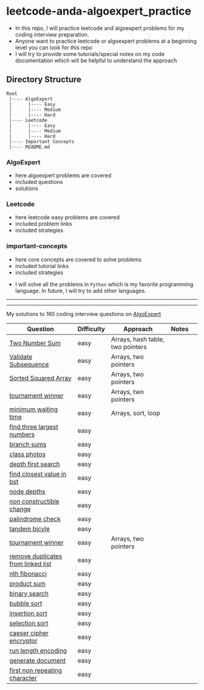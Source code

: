 # leetcode-anda-algoexpert_practice
- In this repo, I will practice leetcode and algoexpert problems for my coding interview preparation.
- Anyone want to practice leetcode or algoexpert problems at a beginning level you can look for this repo 
- I will try to provide some tutorials/special notes on my code documentation which will be helpful to understand the approach

## Directory Structure

    Root
     |---- AlgoExpert
     |      |---- Easy
     |      |---- Medium
     |      |---- Hard
     |---- Leetcode
     |      |---- Easy
     |      |---- Medium
     |      |---- Hard
     |---- Important Concepts
     |---- README.md

### AlgoExpert
- here algoexpert problems are covered
- included questions
- solutions

### Leetcode
- here leetcode easy problems are covered
- included problem links
- included strategies

### important-concepts
- here core concepts are covered to solve problems
- included tutorial links
- included strategies

* I will solve all the problems in `Python` which is my favorite programming
language. In future, I will try to add other languages.

-------------------------------
-------------------------------
My solutions to 160 coding interview questions on [AlgoExpert](https://www.algoexpert.io)


| Question                                                                          | Difficulty |Approach| Notes|  |
| --------------------------------------------------------------------------------- | ---------- | -------------------- | ------------------------ | -------------- |
[Two Number Sum](AlgoExpert/Easy/two-number-sum/two_number_sum.py)                                         | easy       | Arrays, hash table, two pointers               | |                |
| [Validate Subsequence](AlgoExpert/Easy/validate-subsequence/validate_subsequence.py)                             | easy      | Arrays, two pointers               |          |                |
| [Sorted Squared Array](AlgoExpert/Easy/sorted-squared-array/sorted_squared_array.py)                             | easy      | Arrays, two pointers               |          |                |
| [tournament winner](AlgoExpert/Easy/tournament-winner/tournament_winner.py)                             | easy      | Arrays, two pointers               |          |                |
| [minimum waiting time](AlgoExpert/Easy/minimum-waiting-time/mwt.py)                             | easy      | Arrays, sort, loop               |          |                |
| [find three largest numbers](AlgoExpert/Easy/find-three-largest-numbers/ftlnums.py)                             | easy      |                |          |                |
| [branch sums](AlgoExpert/Easy/branch-sums/branch_sums.py)                             | easy      |                |          |                |
| [class photos](AlgoExpert/Easy/class-photos/class_photos.py)                             | easy      |                |          |                |
| [depth first search](AlgoExpert/Easy/depth-first-search/dfs.py)                             | easy      |                |          |                |
| [find closest value in bst](AlgoExpert/Easy/find-closest-value-in-bst/fcvibst.py)                             | easy      |               |          |                |
| [node depths](AlgoExpert/Easy/node-depths/node_depths.py)                             | easy      |                |          |                |
| [non constructible change](AlgoExpert/Easy/non-constructible-change/ncc.py)                             | easy      |                |          |                |
| [palindrome check](AlgoExpert/Easy/palindrome-check/palindrome_check.py)                             | easy      |                |          |                |
| [tandem bicyle](AlgoExpert/Easy/tandem-bicycle/tb.py)                             | easy      |                |          |                |
| [tournament winner](AlgoExpert/Easy/tournament-winner/tournament_winner.py)                             | easy      | Arrays, two pointers               |          |                |
| [remove duplicates from linked list](AlgoExpert/Easy/remove-duplicates-from-linked-list/main.py)                             | easy      |               |          |                |
| [nth fibonacci](AlgoExpert/Easy/nth-fibonacci/nth_fibo.py)                             | easy      |             |          |                |
| [product sum](AlgoExpert/Easy/product-sum/product_sum.py)                             | easy      |               |          |                |
| [binary search](AlgoExpert/Easy/binary-search/binary_search.py)                             | easy      |                |          |                |
| [bubble sort](AlgoExpert/Easy/bubble-sort/bubble_sort.py)                             | easy      |                |          |                |
| [insertion sort](AlgoExpert/Easy/insertion-sort/insertion_sort.py)                             | easy      |                |          |                |
| [selection sort](AlgoExpert/Easy/selection-sort/selection_sort.py)                             | easy      |                |          |                |
| [caeser cipher encryptor](AlgoExpert/Easy/caeser-cipher-encryptor/encryptor.py)                             | easy      |               |          |                |
| [run length encoding](AlgoExpert/Easy/run-length-encoding/encoding.py)                             | easy      |                |          |                |
| [generate document](AlgoExpert/Easy/generate-document/document.py)                             | easy      |               |          |                |
| [first non repeating character](AlgoExpert/Easy/first-non-repeating-character/main.py)                             | easy      |                |          |                |
